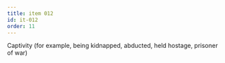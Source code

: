 ```yaml
---
title: item 012
id: it-012
order: 11
---
```

Captivity (for example, being kidnapped, abducted, held hostage, prisoner of war)